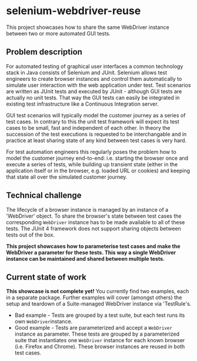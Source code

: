 # selenium-webdriver-reuse
This project showcases how to share the same WebDriver instance between two or more automated GUI tests.

## Problem description
For automated testing of graphical user interfaces a common technology stack in Java consists of Selenium and JUnit. Selenium allows test engineers to create browser instances and control them automatically to simulate user interaction with the web application under test. Test scenarios are written as JUnit tests and executed by JUnit - although GUI tests are actually no unit tests. That way the GUI tests can easily be integrated in existing test infrastructure like a Continuous Integration server.

GUI test scenarios will typically model the customer journey as a series of test cases. In contrary to this the unit test framework will expect its test cases to be small, fast and independent of each other. In theory the succession of the test executions is requested to be interchangable and in practice at least sharing state of any kind between test cases is very hard.

For test automation engineers this regularly poses the problem how to model the customer journey end-to-end: i.e. starting the browser once and execute a series of tests, while building up transient state (either in the application itself or in the browser, e.g. loaded URL or cookies) and keeping that state all over the simulated customer journey.

## Technical challenge
The lifecycle of a browser instance is managed by an instance of a 'WebDriver' object. To share the browser's state between test cases the corresponding `WebDriver` instance has to be made available to all of these tests. The JUnit 4 framework does not support sharing objects between tests out of the box.

**This project showcases how to parameterise test cases and make the WebDriver a parameter for these tests. This way a single WebDriver instance can be maintained and shared between multiple tests.**

## Current state of work
**This showcase is not complete yet!** You currently find two examples, each in a separate package. Further examples will cover (amongst others) the setup and teardown of a Suite-managed WebDriver instance via 'TestRule's.

- Bad example - Tests are grouped by a test suite, but each test runs its own `WebDriver`instance.
- Good example - Tests are parameterized and accept a `WebDriver` instance as parameter. These tests are grouped by a parameterized suite that instantiates one `WebDriver` instance for each known browser (i.e. Firefox and Chrome). These browser instances are reused in both test cases.
